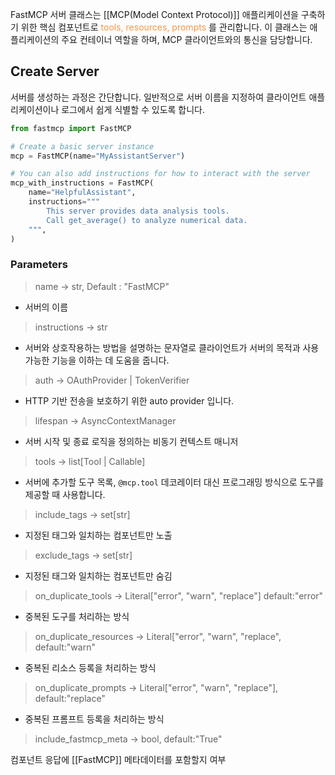 FastMCP 서버 클래스는 [[MCP(Model Context Protocol)]] 애플리케이션을 구축하기 위한 핵심 컴포넌트로 <font color="#f79646">tools, resources, prompts</font> 를 관리합니다. 이 클래스는 애플리케이션의 주요 컨테이너 역할을 하며, MCP 클라이언트와의 통신을 담당합니다.

## Create Server

서버를 생성하는 과정은 간단합니다. 일반적으로 서버 이름을 지정하여 클라이언트 애플리케이션이나 로그에서 쉽게 식별할 수 있도록 합니다.

```python
from fastmcp import FastMCP

# Create a basic server instance
mcp = FastMCP(name="MyAssistantServer")

# You can also add instructions for how to interact with the server
mcp_with_instructions = FastMCP(
    name="HelpfulAssistant",
    instructions="""
        This server provides data analysis tools.
        Call get_average() to analyze numerical data.
    """,
)
```

### Parameters

> name -> str, Default : "FastMCP"

- 서버의 이름

> instructions -> str

- 서버와 상호작용하는 방법을 설명하는 문자열로 클라이언트가 서버의 목적과 사용 가능한 기능을 이하는 데 도움을 줍니다.

> auth -> OAuthProvider | TokenVerifier

- HTTP 기반 전송을 보호하기 위한 auto provider 입니다.

> lifespan -> AsyncContextManager

- 서버 시작 및 종료 로직을 정의하는 비동기 컨텍스트 매니저

> tools -> list[Tool | Callable]

- 서버에 추가할 도구 목록, `@mcp.tool` 데코레이터 대신 프로그래밍 방식으로 도구를 제공할 때 사용합니다.

> include_tags -> set[str]

- 지정된 태그와 일치하는 컴포넌트만 노출

> exclude_tags -> set[str]

- 지정된 태그와 일치하는 컴포넌트만 숨김

> on_duplicate_tools -> Literal["error", "warn", "replace"] default:"error"

- 중복된 도구를 처리하는 방식

> on_duplicate_resources -> Literal["error", "warn", "replace", default:"warn"

- 중복된 리소스 등록을 처리하는 방식

> on_duplicate_prompts -> Literal["error", "warn", "replace"], default:"replace"

- 중복된 프롬프트 등록을 처리하는 방식

> include_fastmcp_meta -> bool, default:"True"

컴포넌트 응답에 [[FastMCP]] 메타데이터를 포함할지 여부


